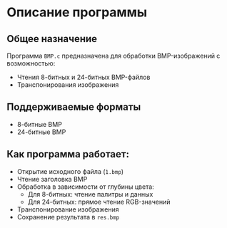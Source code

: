 # Описание программы

##  Общее назначение
Программа `BMP.c` предназначена для обработки BMP-изображений с возможностью:
- Чтения 8-битных и 24-битных BMP-файлов
- Транспонирования изображения

##  Поддерживаемые форматы
- 8-битные BMP 
- 24-битные BMP

## Как программа работает:
- Открытие исходного файла (`1.bmp`)
- Чтение заголовка BMP
- Обработка в зависимости от глубины цвета:
  - Для 8-битных: чтение палитры и данных
  - Для 24-битных: прямое чтение RGB-значений
- Транспонирование изображения
- Сохранение результата в `res.bmp`
